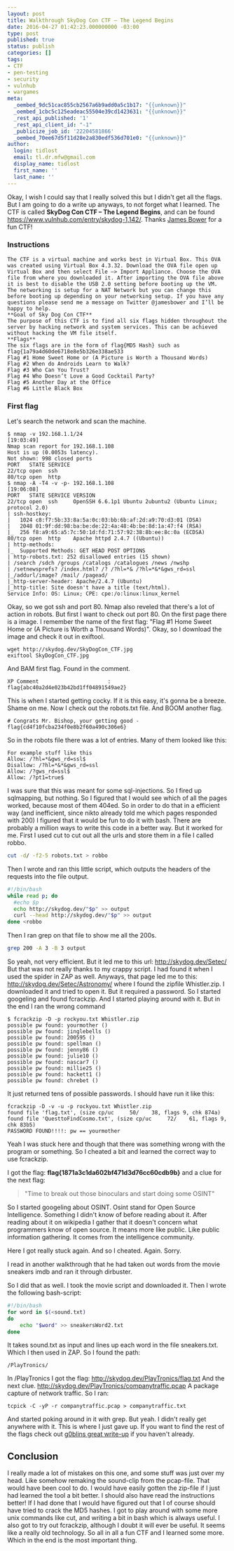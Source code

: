 ```yaml
---
layout: post
title: Walkthrough SkyDog Con CTF – The Legend Begins
date: 2016-04-27 01:42:23.000000000 -03:00
type: post
published: true
status: publish
categories: []
tags:
- CTF
- pen-testing
- security
- vulnhub
- wargames
meta:
  _oembed_9dc51cac855cb2567a6b9add0a5c1b17: "{{unknown}}"
  _oembed_1cbc5c125eadeac55504e39cd1423631: "{{unknown}}"
  _rest_api_published: '1'
  _rest_api_client_id: "-1"
  _publicize_job_id: '22204581866'
  _oembed_70ee67d5f11d28e2a830edf536d701e0: "{{unknown}}"
author:
  login: tidlost
  email: tl.dr.mfw@gmail.com
  display_name: tidlost
  first_name: ''
  last_name: ''
---
```


Okay, I wish I could say that I really solved this but I didn't get all the flags. But I am going to do a write up anyways, to not forget what I learned.
The CTF is called **SkyDog Con CTF – The Legend Begins**, and can be found https://www.vulnhub.com/entry/skydog-1,142/. Thanks [James Bower](http://www.jamesbower.com/) for a fun CTF!

### Instructions

```
The CTF is a virtual machine and works best in Virtual Box. This OVA was created using Virtual Box 4.3.32. Download the OVA file open up Virtual Box and then select File –> Import Appliance. Choose the OVA file from where you downloaded it. After importing the OVA file above it is best to disable the USB 2.0 setting before booting up the VM. The networking is setup for a NAT Network but you can change this before booting up depending on your networking setup. If you have any questions please send me a message on Twitter @jamesbower and I’ll be happy to help.
**Goal of Sky Dog Con CTF**
The purpose of this CTF is to find all six flags hidden throughout the server by hacking network and system services. This can be achieved without hacking the VM file itself.
**Flags**
The six flags are in the form of flag{MD5 Hash} such as flag{1a79a4d60de6718e8e5b326e338ae533
Flag #1 Home Sweet Home or (A Picture is Worth a Thousand Words)
Flag #2 When do Androids Learn to Walk?
Flag #3 Who Can You Trust?
Flag #4 Who Doesn’t Love a Good Cocktail Party?
Flag #5 Another Day at the Office
Flag #6 Little Black Box
```


### First flag
Let's search the network and scan the machine.

```
$ nmap -v 192.168.1.1/24                                                                                                [19:03:49]
Nmap scan report for 192.168.1.108
Host is up (0.0053s latency).
Not shown: 998 closed ports
PORT   STATE SERVICE
22/tcp open  ssh
80/tcp open  http
$ nmap -A -T4 -v -p- 192.168.1.108                                                                                      [19:06:08]
PORT   STATE SERVICE VERSION
22/tcp open  ssh     OpenSSH 6.6.1p1 Ubuntu 2ubuntu2 (Ubuntu Linux; protocol 2.0)
| ssh-hostkey:
|   1024 c8:f7:5b:33:8a:5a:0c:03:bb:6b:af:2d:a9:70:d3:01 (DSA)
|   2048 01:9f:dd:98:ba:be:de:22:4a:48:4b:be:8d:1a:47:f4 (RSA)
|_  256 f8:a9:65:a5:7c:50:1d:fd:71:57:92:38:8b:ee:8c:0a (ECDSA)
80/tcp open  http    Apache httpd 2.4.7 ((Ubuntu))
| http-methods:
|_  Supported Methods: GET HEAD POST OPTIONS
| http-robots.txt: 252 disallowed entries (15 shown)
| /search /sdch /groups /catalogs /catalogues /news /nwshp
| /setnewsprefs? /index.html? /? /?hl=*& /?hl=*&*&gws_rd=ssl
|_/addurl/image? /mail/ /pagead/
|_http-server-header: Apache/2.4.7 (Ubuntu)
|_http-title: Site doesn't have a title (text/html).
Service Info: OS: Linux; CPE: cpe:/o:linux:linux_kernel
```

Okay, so we got ssh and port 80. Nmap also reveled that there's a lot of action in robots.
But first I want to check out port 80.
On the first page there is a image. I remember the name of the first flag: "Flag #1 Home Sweet Home or (A Picture is Worth a Thousand Words)". Okay, so I download the image and check it out in exiftool.

```
wget http://skydog.dev/SkyDogCon_CTF.jpg
exiftool SkyDogCon_CTF.jpg
```

And BAM first flag. Found in the comment.

```
XP Comment                      : flag{abc40a2d4e023b42bd1ff04891549ae2}
```

This is when I started getting cocky. If it is this easy, it's gonna be a breeze. Shame on me.
Now I check out the robots.txt file. And BOOM another flag.

```
# Congrats Mr. Bishop, your getting good - flag{cd4f10fcba234f0e8b2f60a490c306e6}
```

So in the robots file there was a lot of entries.
Many of them looked like this:

```
For example stuff like this
Allow: /?hl=*&gws_rd=ssl$
Disallow: /?hl=*&*&gws_rd=ssl
Allow: /?gws_rd=ssl$
Allow: /?pt1=true$
```

I was sure that this was meant for some sql-injections. So I fired up sqlmapping, but nothing.
So I figured that I would see which of all the pages worked, because most of them 404ed. So in order to do that in a efficient way (and inefficient, since nikto already told me which pages responded with 200) I figured that it would be fun to do it with bash.
There are probably a million ways to write this code in a better way. But it worked for me.
First I used cut to cut out all the urls and store them in a file I called robbo.

```bash
cut -d/ -f2-5 robots.txt > robbo
```

Then I wrote and ran this little script, which outputs the headers of the requests into the file output.

```bash
#!/bin/bash
while read p; do
  #echo $p
  echo http://skydog.dev/"$p" >> output
  curl --head http://skydog.dev/"$p" >> output
done <robbo
```

Then I ran grep on that file to show me all the 200s.

```bash
grep 200 -A 3 -B 3 output
```

So yeah, not very efficient. But it led me to this url: http://skydog.dev/Setec/
But that was not really thanks to my crappy script. I had found it when I used the spider in ZAP as well. Anyways, that page led me to this: http://skydog.dev/Setec/Astronomy/ where I found the zipfile Whistler.zip.
I downloaded it and tried to open it. But it required a password. So I started googeling and found fcrackzip. And I started playing around with it. But in the end I ran the wrong command

```
$ fcrackzip -D -p rockyou.txt Whistler.zip
possible pw found: yourmother ()
possible pw found: jinglebells ()
possible pw found: 200595 ()
possible pw found: spellman ()
possible pw found: jenny86 ()
possible pw found: julie10 ()
possible pw found: nascar7 ()
possible pw found: millie25 ()
possible pw found: hackett1 ()
possible pw found: chrebet ()
```

It just returned tens of possible passwords.
I should have run it like this:

```
fcrackzip -D -v -u -p rockyou.txt Whistler.zip
found file 'flag.txt', (size cp/uc     50/    38, flags 9, chk 874a)
found file 'QuesttoFindCosmo.txt', (size cp/uc     72/    61, flags 9, chk 83b5)
PASSWORD FOUND!!!!: pw == yourmother
```

Yeah I was stuck here and though that there was something wrong with the program or something. So I cheated a bit and learned the correct way to use fcrackzip.

I got the flag: **flag{1871a3c1da602bf471d3d76cc60cdb9b}** and a clue for the next flag:
> "Time to break out those binoculars and start doing some OSINT"

So I started googeling about OSINT.
Osint stand for Open Source Intelligence. Something I didn't know of before reading about it. After reading about it on wikipedia I gather that it doesn't concern what programmers know of open source. It means more like public. Like public information gathering. It comes from the intelligence community.

Here I got really stuck again. And so I cheated. Again. Sorry.

I read in another walkthrough that he had taken out words from the movie sneakers imdb and ran it through dirbuster.

So I did that as well.
I took the movie script and downloaded it. Then I wrote the following bash-script:

```bash
#!/bin/bash
for word in $(<sound.txt)
do
    echo "$word" >> sneakersWord2.txt
done
```

It takes sound.txt as input and lines up each word in the file sneakers.txt. Which I then used in ZAP.
So I found the path:

```
/PlayTronics/
```

In /PlayTronics I got the flag:
http://skydog.dev/PlayTronics/flag.txt
And the next clue. http://skydog.dev/PlayTronics/companytraffic.pcap
A package capture of network traffic. So I ran:

```
tcpick -C -yP -r companytraffic.pcap > companytraffic.txt
```

And started poking around in it with grep. But yeah. I didn't really get anywhere with it. This is where I just gave up.
If you want to find the rest of the flags check out [g0blins great write-up](https://research.g0blin.co.uk/skydog-con-ctf-writeup) if you haven't already.

## Conclusion

I really made a lot of mistakes on this one, and some stuff was just over my head. Like somehow remaking the sound-clip from the pcap-file. That would have been cool to do.
I would have easily gotten the zip-file if I just had learned the tool a bit better.
I should also have read the instructions better! If I had done that I would have figured out that I of course should have tried to crack the MD5 hashes.
I got to play around with some more unix commands like cut, and writing a bit in bash which is always useful. I also got to try out fcrackzip, although I doubt it will ever be useful. It seems like a really old technology.
So all in all a fun CTF and I learned some more. Which in the end is the most important thing.
